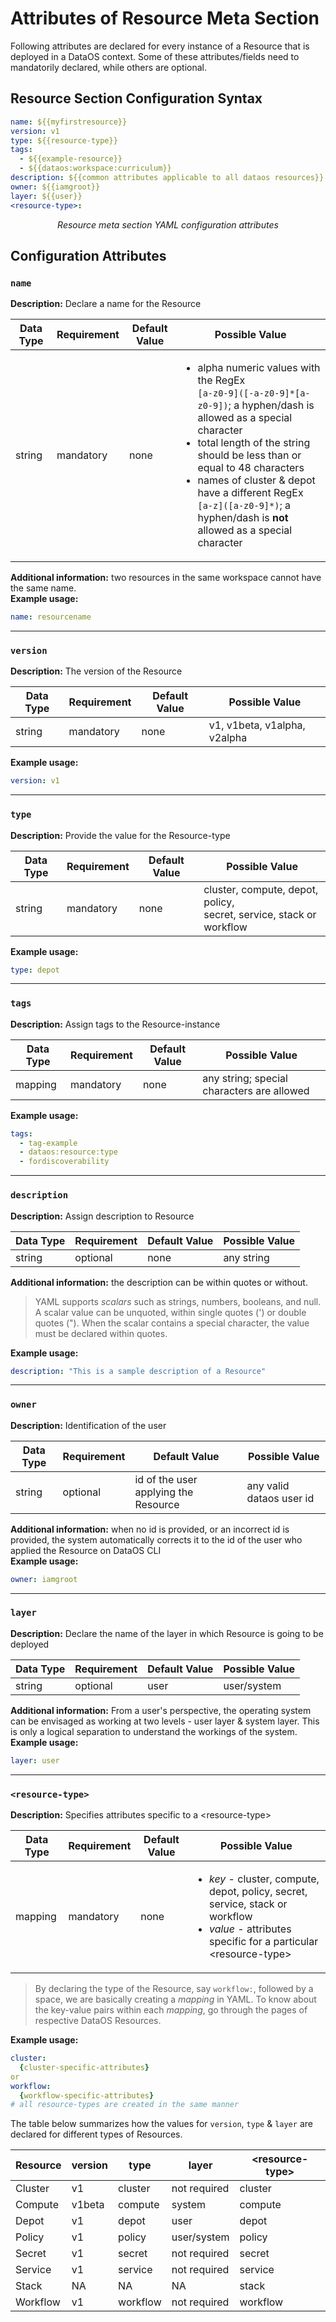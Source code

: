 # Attributes of Resource Meta Section

Following attributes are declared for every instance of a Resource that is deployed in a DataOS context. Some of these attributes/fields need to mandatorily declared, while others are optional.

## Resource Section Configuration Syntax

```yaml
name: ${{myfirstresource}}
version: v1
type: ${{resource-type}}
tags:
  - ${{example-resource}}
  - ${{dataos:workspace:curriculum}}
description: ${{common attributes applicable to all dataos resources}}
owner: ${{iamgroot}}
layer: ${{user}}
<resource-type>:
```
<center><i>Resource meta section YAML configuration attributes</i></center>

## Configuration Attributes

### **`name`**

**Description:** Declare a name for the Resource<br>

| **Data Type**    | **Requirement** | **Default Value** | **Possible Value** |
|------------------|-----------------|-------------------|-------------------|
| string          | mandatory       | none              |   <ul><li>alpha numeric values with the RegEx <br>`[a-z0-9]([-a-z0-9]*[a-z0-9])`; a hyphen/dash is allowed as a special character</li>  <li>total length of the string should be less than or equal to 48 characters</li>  <li>names of cluster & depot have a different RegEx <br>`[a-z]([a-z0-9]*)`; a hyphen/dash is **not** allowed as a special character</li>      |

**Additional information:** two resources in the same workspace cannot have the same name.<br>
**Example usage:**
```yaml
name: resourcename
```

---

### **`version`**

**Description:** The version of the Resource <br>

| **Data Type**    | **Requirement** | **Default Value** | **Possible Value** |
|------------------|-----------------|-------------------|-------------------|
| string          | mandatory       | none              | v1, v1beta, v1alpha, v2alpha              |

**Example usage:**
```yaml
version: v1
```

---
### **`type`**

**Description:** Provide the value for the Resource-type <br>

| **Data Type**    | **Requirement** | **Default Value** | **Possible Value** |
|------------------|-----------------|-------------------|-------------------|
| string          | mandatory       | none              | cluster, compute, depot, policy,<br> secret, service, stack or workflow              |

**Example usage:**
```yaml
type: depot
```
---
### **`tags`**

**Description:** Assign tags to the Resource-instance <br>

| **Data Type**    | **Requirement** | **Default Value** | **Possible Value** |
|------------------|-----------------|-------------------|-------------------|
| mapping          | mandatory       | none              | any string; special characters are allowed  |

**Example usage:**
```yaml
tags: 
  - tag-example
  - dataos:resource:type
  - fordiscoverability
```
---

### **`description`**

**Description:** Assign description to Resource<br>

| **Data Type**    | **Requirement** | **Default Value** | **Possible Value** |
|------------------|-----------------|-------------------|-------------------|
| string          | optional       | none              | any string  |

**Additional information:** the description can be within quotes or without.<br>
> YAML supports *scalars* such as strings, numbers, booleans, and null. A scalar value can be unquoted, within single quotes (') or double quotes ("). When the scalar contains a special character, the value must be declared within quotes.

**Example usage:**
```yaml
description: "This is a sample description of a Resource"  
```

---

### **`owner`**

**Description:** Identification of the user <br>

| **Data Type**    | **Requirement** | **Default Value** | **Possible Value** |
|------------------|-----------------|-------------------|-------------------|
| string          | optional       | id of the user applying the Resource              | any valid dataos user id  |

**Additional information:** when no id is provided, or an incorrect id is provided, the system automatically corrects it to the id of the user who applied the Resource on DataOS CLI<br>
**Example usage:**
```yaml
owner: iamgroot
```

---

### **`layer`**

**Description:** Declare the name of the layer in which Resource is going to be deployed <br>

| **Data Type**    | **Requirement** | **Default Value** | **Possible Value** |
|------------------|-----------------|-------------------|-------------------|
| string          | optional       | user             | user/system  |

**Additional information:** 
From a user's perspective, the operating system can be envisaged as working at two levels - user layer & system layer. This is only a logical separation to understand the workings of the system. <br>
**Example usage:** 
```yaml
layer: user
```
---

### **`<resource-type>`**

**Description:** Specifies attributes specific to a \<resource-type\> <br>

| **Data Type**    | **Requirement** | **Default Value** | **Possible Value** |
|------------------|-----------------|-------------------|-------------------|
| mapping          | mandatory       | none             | <ul><li><i>key</i> - cluster, compute, depot, policy, secret, service, stack or workflow</li><li><i>value</i> - attributes specific for a particular \<resource-type\></li></ul>  |

> By declaring the type of the Resource, say `workflow:`, followed by a space, we are basically creating a *mapping* in YAML.
> To know about the key-value pairs within each *mapping*, go through the pages of respective DataOS Resources. 

**Example usage:**
```yaml
cluster:
  {cluster-specific-attributes}
or
workflow:
  {workflow-specific-attributes}
# all resource-types are created in the same manner
```

The table below summarizes how the values for `version`, `type` & `layer` are declared for different types of Resources.

<center>

| Resource | version | type | layer | <resource-type\> |
| --- | --- | --- | --- | --- |
| Cluster | v1 | cluster | not required | cluster |
| Compute | v1beta | compute | system | compute |
| Depot | v1 | depot | user | depot |
| Policy | v1 | policy | user/system | policy |
| Secret | v1 | secret | not required | secret |
| Service | v1 | service | not required | service |
| Stack | NA | NA | NA | stack |
| Workflow | v1 | workflow | not required | workflow |

</center>
